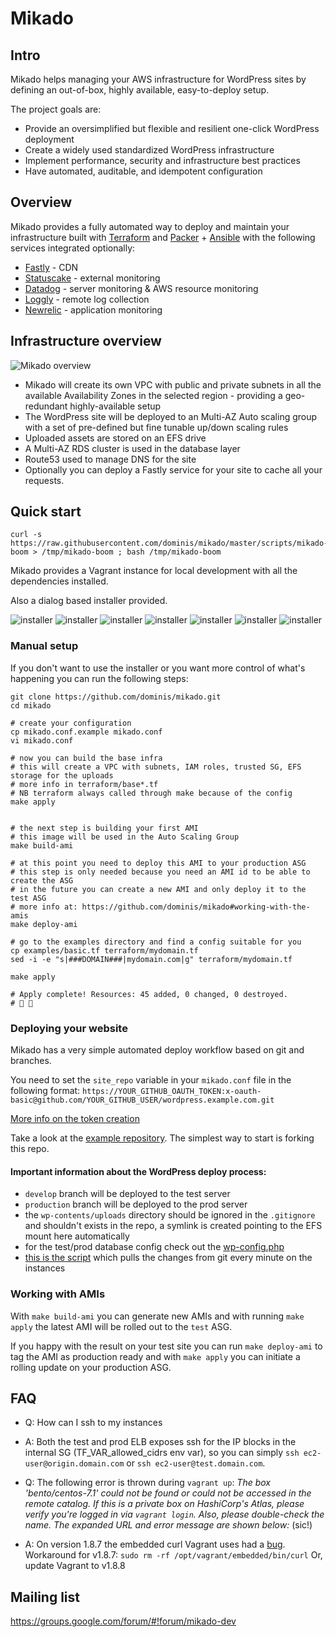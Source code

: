 # Mikado

## Intro

Mikado helps managing your AWS infrastructure for WordPress sites by defining an out-of-box, highly available, easy-to-deploy setup.

The project goals are:
- Provide an oversimplified but flexible and resilient one-click WordPress deployment
- Create a widely used standardized WordPress infrastructure
- Implement performance, security and infrastructure best practices
- Have automated, auditable, and idempotent configuration


## Overview

Mikado provides a fully automated way to deploy and maintain your infrastructure built with [Terraform](https://terraform.io/) and [Packer](https://packer.io/) + [Ansible](https://www.ansible.com/) with the following services integrated optionally:

- [Fastly](https://fastly.com/) - CDN
- [Statuscake](https://statuscake.com/) - external monitoring
- [Datadog](http://datadog.com/) - server monitoring & AWS resource monitoring
- [Loggly](https://loggly.com/) - remote log collection
- [Newrelic](https://newrelic.com/) - application monitoring

## Infrastructure overview

![Mikado overview](https://github.com/dominis/mikado/blob/master/resources/mikado-infra.png)

- Mikado will create its own VPC with public and private subnets in all the available Availability Zones in the selected region - providing a geo-redundant highly-available setup
- The WordPress site will be deployed to an Multi-AZ Auto scaling group with a set of pre-defined but fine tunable up/down scaling rules
- Uploaded assets are stored on an EFS drive
- A Multi-AZ RDS cluster is used in the database layer
- Route53 used to manage DNS for the site
- Optionally you can deploy a Fastly service for your site to cache all your requests.

## Quick start

```
curl -s https://raw.githubusercontent.com/dominis/mikado/master/scripts/mikado-boom > /tmp/mikado-boom ; bash /tmp/mikado-boom
```

Mikado provides a Vagrant instance for local development with all the dependencies installed.

Also a dialog based installer provided.

![installer](https://cloud.githubusercontent.com/assets/157738/20834138/cb8d69cc-b893-11e6-9abc-d3d48dc32b43.png)
![installer](https://cloud.githubusercontent.com/assets/157738/20834140/cb906384-b893-11e6-860f-4742cd1668bc.png)
![installer](https://cloud.githubusercontent.com/assets/157738/20834141/cb908008-b893-11e6-95e5-4a936874845e.png)
![installer](https://cloud.githubusercontent.com/assets/157738/20834137/cb8c66a8-b893-11e6-9cba-df01e8eaac01.png)
![installer](https://cloud.githubusercontent.com/assets/157738/20834139/cb8de0a0-b893-11e6-995f-3bd7e0b60b16.png)
![installer](https://cloud.githubusercontent.com/assets/157738/20834136/cb8c2940-b893-11e6-97f8-289e902a68ee.png)
![installer](https://cloud.githubusercontent.com/assets/157738/20837059/9b65aa3e-b8a2-11e6-892a-82a0e8083ab3.png)

### Manual setup

If you don't want to use the installer or you want more control of what's happening you can run the following steps:

```
git clone https://github.com/dominis/mikado.git
cd mikado

# create your configuration
cp mikado.conf.example mikado.conf
vi mikado.conf

# now you can build the base infra
# this will create a VPC with subnets, IAM roles, trusted SG, EFS storage for the uploads
# more info in terraform/base*.tf
# NB terraform always called through make because of the config
make apply


# the next step is building your first AMI
# this image will be used in the Auto Scaling Group
make build-ami

# at this point you need to deploy this AMI to your production ASG
# this step is only needed because you need an AMI id to be able to create the ASG
# in the future you can create a new AMI and only deploy it to the test ASG
# more info at: https://github.com/dominis/mikado#working-with-the-amis
make deploy-ami

# go to the examples directory and find a config suitable for you
cp examples/basic.tf terraform/mydomain.tf
sed -i -e "s|###DOMAIN###|mydomain.com|g" terraform/mydomain.tf

make apply

# Apply complete! Resources: 45 added, 0 changed, 0 destroyed.
# 👏 🍾
```



### Deploying your website

Mikado has a very simple automated deploy workflow based on git and branches.

You need to set the `site_repo` variable in your `mikado.conf` file in the following format: `https://YOUR_GITHUB_OAUTH_TOKEN:x-oauth-basic@github.com/YOUR_GITHUB_USER/wordpress.example.com.git`

[More info on the token creation](https://help.github.com/articles/creating-an-access-token-for-command-line-use/)


Take a look at the [example repository](https://github.com/dominis/wordpress.example.com). The simplest way to start is forking this repo.

#### Important information about the WordPress deploy process:

- `develop` branch will be deployed to the test server
- `production` branch will be deployed to the prod server
- the `wp-contents/uploads` directory should be ignored in the `.gitignore` and shouldn't exists in the repo, a symlink is created pointing to the EFS mount here automatically
- for the test/prod database config check out the [wp-config.php](https://github.com/dominis/wordpress.example.com/blob/develop/wp-config-sample.php#L32-L36)
- [this is the script](https://github.com/dominis/mikado/blob/master/ansible/roles/wordpress/templates/deploy_wordpress.j2) which pulls the changes from git every minute on the instances

### Working with AMIs

With `make build-ami` you can generate new AMIs and with running `make apply` the latest AMI will be rolled out to the `test` ASG.

If you happy with the result on your test site you can run `make deploy-ami` to tag the AMI as production ready and with `make apply` you can initiate a rolling update on your production ASG.

## FAQ

- Q: How can I ssh to my instances
- A: Both the test and prod ELB exposes ssh for the IP blocks in the internal SG (TF_VAR_allowed_cidrs env var), so you can simply `ssh ec2-user@origin.domain.com` or `ssh ec2-user@test.domain.com`.


- Q: The following error is thrown during `vagrant up`:
    _The box 'bento/centos-7.1' could not be found or could not be accessed in the remote catalog. If this is a private box on HashiCorp's Atlas, please verify you're logged in via `vagrant login`. Also, please double-check the name. The expanded URL and error message are shown below:_ (sic!)
- A: On version 1.8.7 the embedded curl Vagrant uses had a [bug](https://github.com/mitchellh/vagrant/issues/7969).
    Workaround for v1.8.7: `sudo rm -rf /opt/vagrant/embedded/bin/curl`
    Or, update Vagrant to v1.8.8

## Mailing list

https://groups.google.com/forum/#!forum/mikado-dev
